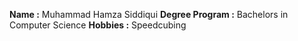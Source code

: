 **Name :** Muhammad Hamza Siddiqui
**Degree Program :** Bachelors in Computer Science
**Hobbies :** Speedcubing

